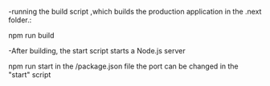 -running the build script ,which builds the production application in the .next folder.:

npm run build

-After building, the start script starts a Node.js server

npm run start
in the /package.json file the port can be changed in the "start" script